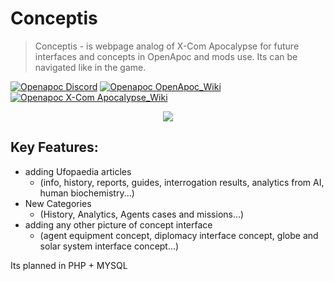 # Conceptis
> Conceptis - is webpage analog of X-Com Apocalypse for future interfaces and concepts in OpenApoc and mods use. Its can be navigated like in the game.

[![Openapoc Discord](https://img.shields.io/discord/142798944970211328.svg?label=discord)](https://discord.gg/d6DAHEb)
[![Openapoc OpenApoc_Wiki](https://img.shields.io/badge/OpenApoc-Wiki-blue.svg)](https://www.ufopaedia.org/index.php/OpenApoc)
[![Openapoc X-Com Apocalypse_Wiki](https://img.shields.io/badge/XCom%20Apocalypse-Wiki-orange.svg)](https://www.ufopaedia.org/index.php/Apocalypse)

<p align="center"><img src="https://i.imgur.com/XxudxVj.jpg"/></p>

## Key Features:
* adding Ufopaedia articles 
  * (info, history, reports, guides, interrogation results, analytics from AI, human biochemistry...)
* New Categories
  * (History, Analytics, Agents cases and missions...)
* adding any other picture of concept interface
  * (agent equipment concept, diplomacy interface concept, globe and solar system interface concept...)

Its planned in PHP + MYSQL
